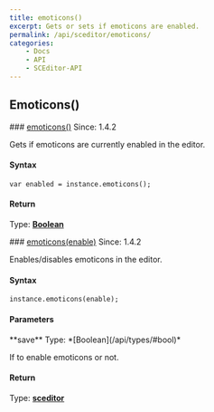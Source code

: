 ```yaml
---
title: emoticons()
excerpt: Gets or sets if emoticons are enabled.
permalink: /api/sceditor/emoticons/
categories:
    - Docs
    - API
    - SCEditor-API
---
```

## Emoticons()

<article class="api method" markdown="1">
### <a id="emoticons" href="#emoticons">emoticons()</a> <span class="since">Since: 1.4.2</span>

Gets if emoticons are currently enabled in the editor.


#### Syntax

	var enabled = instance.emoticons();


#### Return

Type: **[Boolean](/api/types/#bool)**
</article>



<article class="api method" markdown="1">
### <a id="emoticons-en" href="#emoticons-en">emoticons(enable)</a> <span class="since">Since: 1.4.2</span>

Enables/disables emoticons in the editor.


#### Syntax

	instance.emoticons(enable);


#### Parameters

<div class="parameters">
<div class="parameter" markdown="1">
**save**  
Type: *[Boolean](/api/types/#bool)*

If to enable emoticons or not.
</div>
</div>


#### Return

Type: **[sceditor](/api/types/#sceditor)**
</article>

